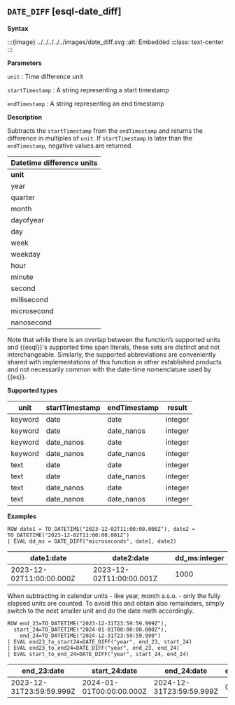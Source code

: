 ## `DATE_DIFF` [esql-date_diff]

**Syntax**

:::{image} ../../../../../images/date_diff.svg
:alt: Embedded
:class: text-center
:::

**Parameters**

`unit`
:   Time difference unit

`startTimestamp`
:   A string representing a start timestamp

`endTimestamp`
:   A string representing an end timestamp

**Description**

Subtracts the `startTimestamp` from the `endTimestamp` and returns the difference in multiples of `unit`. If `startTimestamp` is later than the `endTimestamp`, negative values are returned.

| Datetime difference units |
| --- |
| **unit** | **abbreviations** |
| year | years, yy, yyyy |
| quarter | quarters, qq, q |
| month | months, mm, m |
| dayofyear | dy, y |
| day | days, dd, d |
| week | weeks, wk, ww |
| weekday | weekdays, dw |
| hour | hours, hh |
| minute | minutes, mi, n |
| second | seconds, ss, s |
| millisecond | milliseconds, ms |
| microsecond | microseconds, mcs |
| nanosecond | nanoseconds, ns |

Note that while there is an overlap between the function’s supported units and {{esql}}'s supported time span literals, these sets are distinct and not interchangeable. Similarly, the supported abbreviations are conveniently shared with implementations of this function in other established products and not necessarily common with the date-time nomenclature used by {{es}}.

**Supported types**

| unit | startTimestamp | endTimestamp | result |
| --- | --- | --- | --- |
| keyword | date | date | integer |
| keyword | date | date_nanos | integer |
| keyword | date_nanos | date | integer |
| keyword | date_nanos | date_nanos | integer |
| text | date | date | integer |
| text | date | date_nanos | integer |
| text | date_nanos | date | integer |
| text | date_nanos | date_nanos | integer |

**Examples**

```esql
ROW date1 = TO_DATETIME("2023-12-02T11:00:00.000Z"), date2 = TO_DATETIME("2023-12-02T11:00:00.001Z")
| EVAL dd_ms = DATE_DIFF("microseconds", date1, date2)
```

| date1:date | date2:date | dd_ms:integer |
| --- | --- | --- |
| 2023-12-02T11:00:00.000Z | 2023-12-02T11:00:00.001Z | 1000 |

When subtracting in calendar units - like year, month a.s.o. - only the fully elapsed units are counted. To avoid this and obtain also remainders, simply switch to the next smaller unit and do the date math accordingly.

```esql
ROW end_23=TO_DATETIME("2023-12-31T23:59:59.999Z"),
  start_24=TO_DATETIME("2024-01-01T00:00:00.000Z"),
    end_24=TO_DATETIME("2024-12-31T23:59:59.999")
| EVAL end23_to_start24=DATE_DIFF("year", end_23, start_24)
| EVAL end23_to_end24=DATE_DIFF("year", end_23, end_24)
| EVAL start_to_end_24=DATE_DIFF("year", start_24, end_24)
```

| end_23:date | start_24:date | end_24:date | end23_to_start24:integer | end23_to_end24:integer | start_to_end_24:integer |
| --- | --- | --- | --- | --- | --- |
| 2023-12-31T23:59:59.999Z | 2024-01-01T00:00:00.000Z | 2024-12-31T23:59:59.999Z | 0 | 1 | 0 |


